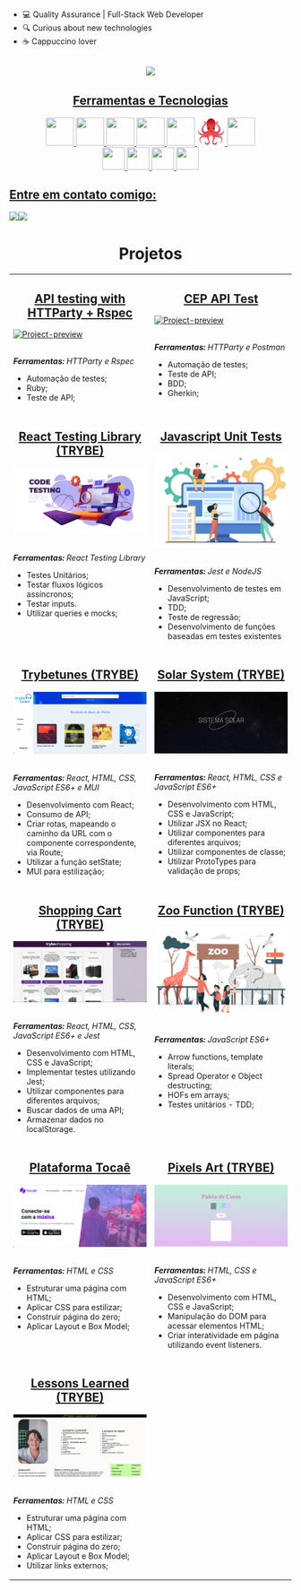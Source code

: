 - 💻 Quality Assurance | Full-Stack Web Developer
- 🔍 Curious about new technologies
- ☕️ Cappuccino lover

<br>
<div align="center"><a href="https://github.com/viviannemelo"><img height="160em" src="https://github-readme-stats.vercel.app/api/top-langs/?username=viviannemelo&layout=compact&langs_count=7&theme=dracula"/></div>

 <h2 align="center">Ferramentas e Tecnologias</h2>
<div align="center">
<img src="https://cdn.jsdelivr.net/gh/devicons/devicon/icons/html5/html5-original.svg" width="50" height="50"/> <img src="https://cdn.jsdelivr.net/gh/devicons/devicon/icons/css3/css3-original.svg" width="50" height="50"/>
<img src="https://cdn.jsdelivr.net/gh/devicons/devicon/icons/javascript/javascript-original.svg" width="50" height="50"/>
<img src="https://cdn.jsdelivr.net/gh/devicons/devicon/icons/react/react-original-wordmark.svg" width="50" height="50"/>
<img src="https://cdn.jsdelivr.net/gh/devicons/devicon/icons/jest/jest-plain.svg" width="50" height="50"/>
<img src="https://raw.githubusercontent.com/testing-library/dom-testing-library/main/other/octopus.png" width="50" height="50"/>
<img src="https://cdn.jsdelivr.net/gh/devicons/devicon/icons/nodejs/nodejs-original.svg" width="50" height="50"/>
<br>
<img src="https://cdn.jsdelivr.net/gh/devicons/devicon/icons/figma/figma-original.svg" width="40" height="40"/> <img src="https://cdn.jsdelivr.net/gh/devicons/devicon/icons/photoshop/photoshop-plain.svg" width="40" height="40"/> <img src="https://cdn.jsdelivr.net/gh/devicons/devicon/icons/bootstrap/bootstrap-original.svg" width="40" height="40"/>
<img src="https://cdn.jsdelivr.net/gh/devicons/devicon/icons/materialui/materialui-original.svg" width="40" height="40" />
  </div>


## Entre em contato comigo:
<div> <a href = "mailto:viviannemmelo@gmail.com"><img src="https://img.shields.io/badge/Gmail-D14836?style=for-the-badge&logo=gmail&logoColor=white" target="_blank"></a><a href="https://www.linkedin.com/in/viviannemelo" target="_blank"><img src="https://img.shields.io/badge/-LinkedIn-%230077B5?style=for-the-badge&logo=linkedin&logoColor=white" target="_blank"></a> </div>
  
  
<h1 align="center">Projetos</h1>
<table align="center">
   <tr>
    <td valign="top" width="50%">
      <h2 align="center"><a href="https://github.com/viviannemelo/automated-api-testing-httparty">API testing with HTTParty + Rspec</a></h2>
      <a href="https://github.com/viviannemelo/automated-api-testing-httparty"><img width="100%" src="https://miro.medium.com/v2/resize:fit:699/1*2vCX4pngQZm5vQ_3AzShhg.png" alt="Project-preview" /></a>
      <br>
      <br>
      <p><em><strong>Ferramentas:</strong> HTTParty e Rspec</em></p>
      <ul>
        <li>Automação de testes;</li>
        <li>Ruby;</li>
        <li>Teste de API;</li>
      </ul>
     </td>
    <td valign="top" width="50%">
      <h2 align="center"><a href="https://github.com/viviannemelo/cep-api-test">CEP API Test</a></h2>
      <a href="https://github.com/viviannemelo/cep-api-test"><img width="100%" src="https://viacep.com.br/estatico/images/viacep.png.pagespeed.ce.I80LiA6qpr.png" alt="Project-preview" /></a>
      <br>
      <br>
      <p><em><strong>Ferramentas:</strong> HTTParty e Postman</em></p>
      <ul>
        <li>Automação de testes;</li>
        <li>Teste de API;</li>
        <li>BDD;</li>
        <li>Gherkin;</li>
      </ul>
     </td>
   </tr>
   <tr>
    <td valign="top" width="50%">
      <h2 align="center"><a href="https://github.com/viviannemelo/react-testing-library-trybe">React Testing Library (TRYBE)</a></h2>
      <a href="https://github.com/viviannemelo/react-testing-library-trybe"><img width="100%" src="./image-projects/react-testing-library.jpg" alt="Project-preview" /></a>
      <br>
      <br>
      <p><em><strong>Ferramentas:</strong> React Testing Library</em></p>
      <ul>
        <li>Testes Unitários;</li>
        <li>Testar fluxos lógicos assíncronos;</li>
        <li>Testar inputs.</li>
        <li>Utilizar queries e mocks;</li>
      </ul>
    </td>
     <td valign="top" width="50%">
      <h2 align="center"><a href="https://github.com/viviannemelo/javascript-unit-tests">Javascript Unit Tests</a></h2>
      <a href="https://github.com/viviannemelo/javascript-unit-tests"><img width="100%" src="./image-projects/js-unit-tests.jpg" alt="Project-preview" /></a>
      <br>
      <br>
      <p><em><strong>Ferramentas:</strong> Jest e NodeJS</em></p>
      <ul>
        <li>Desenvolvimento de testes em JavaScript;</li>
        <li>TDD;</li>
        <li>Teste de regressão;</li>
        <li>Desenvolvimento de funções baseadas em testes existentes</li>
      </ul>
    </td>
  </tr>
  <tr>
    <td valign="top" width="50%">
      <h2 align="center"><a href="https://github.com/viviannemelo/project-trybetunes-trybe">Trybetunes (TRYBE)</a></h2>
      <a href="https://github.com/viviannemelo/project-trybetunes-trybe"><img width="100%" src="./image-projects/trybetunes.png" alt="Project-preview" /></a>
      <br>
      <br>
      <p><em><strong>Ferramentas:</strong> React, HTML, CSS, JavaScript ES6+ e MUI</em></p>
      <ul>
        <li>Desenvolvimento com React;</li>
        <li>Consumo de API;</li>
        <li>Criar rotas, mapeando o caminho da URL com o componente correspondente, via Route;</li>
        <li>Utilizar a função setState;</li>
        <li>MUI para estilização;</li>
      </ul>
    </td>
     <td valign="top" width="50%">
      <h2 align="center"><a href="https://github.com/viviannemelo/project-solar-system-trybe">Solar System (TRYBE)</a></h2>
      <a href="https://github.com/viviannemelo/project-solar-system-trybe"><img width="100%" src="./image-projects/solar-system.png" alt="Project-preview" /></a>
      <br>
      <br>
      <p><em><strong>Ferramentas:</strong> React, HTML, CSS e JavaScript ES6+</em></p>
      <ul>
        <li>Desenvolvimento com HTML, CSS e JavaScript;</li>
        <li>Utilizar JSX no React;</li>
        <li>Utilizar componentes para diferentes arquivos;</li>
        <li>Utilizar componentes de classe;</li>
        <li>Utilizar ProtoTypes para validação de props;</li>
      </ul>
    </td>
  </tr>
  <tr>
    <td valign="top" width="50%">
      <h2 align="center"><a href="https://github.com/viviannemelo/project-shopping-cart-trybe">Shopping Cart (TRYBE)</a></h2>
      <a href="https://github.com/viviannemelo/project-shopping-cart-trybe"><img width="100%" src="./image-projects/shopping-card.png" alt="Project-preview" /></a>
      <br>
      <br>
      <p><em><strong>Ferramentas:</strong> React, HTML, CSS, JavaScript ES6+ e Jest</em></p>
      <ul>
        <li>Desenvolvimento com HTML, CSS e JavaScript;</li>
        <li>Implementar testes utilizando Jest;</li>
        <li>Utilizar componentes para diferentes arquivos;</li>
        <li>Buscar dados de uma API;</li>
        <li>Armazenar dados no localStorage.</li>
      </ul>
    </td>
<td valign="top" width="50%">
     <h2 align="center"><a href="https://github.com/viviannemelo/project-trybe-zoo-function">Zoo Function (TRYBE)</a></h2>
     <a href="https://github.com/viviannemelo/project-trybe-zoo-function"><img width="100%" src="./image-projects/zoo-function.jpg" alt="illustrator-image" /></a>
     <br>
     <br>
     <p><em><strong>Ferramentas: </strong>JavaScript ES6+</em></p>
     <ul>
       <li>Arrow functions, template literals;</li>
       <li>Spread Operator e Object destructing;</li>
       <li>HOFs em arrays;</li>
       <li>Testes unitários - TDD;</li>
     </ul>
    </td>
  </tr>
  <tr>
<td valign="top" width="50%">
     <h2 align="center"><a href="https://github.com/viviannemelo/plataforma-tocae">Plataforma Tocaê</a></h2>
     <a href="https://github.com/viviannemelo/plataforma-tocae"><img width="100%" src="./image-projects/tocae.png" alt="Project-preview" /></a>
     <br>
     <br>
     <p><em><strong>Ferramentas: </strong>HTML e CSS</em></p>
     <ul>
       <li>Estruturar uma página com HTML;</li>
       <li>Aplicar CSS para estilizar;</li>
       <li>Construir página do zero;</li>
       <li>Aplicar Layout e Box Model;</li>
     </ul>
    </td>
      <td valign="top" width="50%">
      <h2 align="center"><a href="https://github.com/viviannemelo/project-pixels-art-trybe">Pixels Art (TRYBE)</a></h2>
      <a href="https://github.com/viviannemelo/project-pixels-art-trybe"><img width="100%" src="./image-projects/pixels-art.png" alt="Project-preview" /></a>
      <br>
      <br>
      <p><em><strong>Ferramentas:</strong> HTML, CSS e JavaScript ES6+</em></p>
      <ul>
        <li>Desenvolvimento com HTML, CSS e JavaScript;</li>
        <li>Manipulação do DOM para acessar elementos HTML;</li>
        <li>Criar interatividade em página utilizando event listeners.</li>
      </ul>
     </td>
  </tr>
  <tr>
    </td>
  <td valign="top" width="50%">
  <h2 align="center"><a href="https://github.com/viviannemelo/project-lessons-learned-trybe">Lessons Learned (TRYBE)</a></h2>
  <a href="https://github.com/viviannemelo/project-lessons-learned-trybe"><img width="100%" src="./image-projects/lessons-learned.png" alt="Project-preview" /></a>
  <br>
  <br>
  <p><em><strong>Ferramentas:</strong> HTML e CSS</em></p>
  <ul>
    <li>Estruturar uma página com HTML;</li>
    <li>Aplicar CSS para estilizar;</li>
    <li>Construir página do zero;</li>
    <li>Aplicar Layout e Box Model;</li>
    <li>Utilizar links externos;</li>
  </ul>
    </td>
  </tr>
</table>
